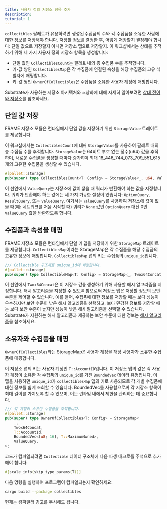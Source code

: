 ```yaml
---
title: 사용자 정의 저장소 항목 추가
description:
tutorial: 1
---
```


`collectibles` 팔레트가 유용하려면 생성된 수집품의 수와 각 수집품을 소유한 사람에 대한 정보를 저장해야 합니다.
저장할 정보를 결정한 후, 어떻게 저장할지 결정해야 합니다: 단일 값으로 저장할지 아니면 저장소 맵으로 저장할지.
이 워크샵에서는 상태를 추적하기 위해 세 가지 사용자 정의 저장소 항목을 생성합니다:

- 단일 값인 `CollectiblesCount`는 팔레트 내의 총 수집품 수를 추적합니다.
- 키-값 쌍인 `CollectiblesMap`은 각 수집품에 연결된 속성을 해당 수집품의 고유 식별자에 매핑합니다.
- 키-값 쌍인 `OwnerOfCollectibles`은 수집품을 소유한 사용자 계정에 매핑합니다.

Substrate가 사용하는 저장소 아키텍처와 추상화에 대해 자세히 알아보려면 [상태 전이와 저장소](/learn/state-transitions-and-storage/)를 참조하세요.

## 단일 값 저장

FRAME 저장소 모듈은 런타임에서 단일 값을 저장하기 위한 `StorageValue` 트레이트를 제공합니다.

이 워크샵에서는 `CollectiblesCount`에 대해 `StorageValue`를 사용하여 팔레트 내의 총 수집품 수를 추적합니다. `StorageValue`는 64비트 부호 없는 정수(u64) 값을 추적하며, 새로운 수집품을 생성할 때마다 증가하며 최대 18_446_744_073_709_551_615개의 고유한 수집품을 생성할 수 있습니다.

```rust
#[pallet::storage]
pub(super) type CollectiblesCount<T: Config> = StorageValue<_, u64, ValueQuery>;
```

이 선언에서 `ValueQuery`는 저장소에 값이 없을 때 쿼리가 반환해야 하는 값을 지정합니다.
쿼리가 반환해야 하는 값에는 세 가지 가능한 설정이 있습니다: `OptionQuery`, `ResultQuery`, 또는 `ValueQuery`.
여기서는 `ValueQuery`를 사용하여 저장소에 값이 없을 때(예: 네트워크를 처음 시작할 때) 쿼리가 `None` 값인 `OptionQuery` 대신 0인 `ValueQuery` 값을 반환하도록 합니다.

## 수집품과 속성을 매핑

FRAME 저장소 모듈은 런타임에서 단일 키 맵을 저장하기 위한 `StorageMap` 트레이트를 제공합니다.
`CollectiblesMap`이라는 StorageMap은 각 수집품을 해당 수집품의 고유한 정보에 매핑합니다.
`CollectiblesMap` 맵의 키는 수집품의 `unique_id`입니다.

```rust
/// Collectible 구조체를 unique_id에 매핑합니다.
#[pallet::storage]
pub(super) type CollectibleMap<T: Config> = StorageMap<_, Twox64Concat, [u8; 16], Collectible<T>>;
```

이 선언에서 `Twox64Concat`은 이 저장소 값을 생성하기 위해 사용할 해시 알고리즘을 지정합니다.
해시 알고리즘을 지정할 수 있도록 함으로써 저장소 맵은 저장할 정보의 보안 수준을 제어할 수 있습니다.
예를 들어, 수집품에 대한 정보를 저장할 때는 보다 성능이 우수하지만 보안 수준이 낮은 해시 알고리즘을 선택하고, 보다 민감한 정보를 저장할 때는 보다 보안 수준이 높지만 성능이 낮은 해시 알고리즘을 선택할 수 있습니다.
Substrate가 지원하는 해시 알고리즘과 제공하는 보안 수준에 대한 정보는 [해시 알고리즘](/build/runtime-storage/#hashing-algorithms)을 참조하세요.

## 소유자와 수집품을 매핑

`OwnerOfCollectibles`라는 StorageMap은 사용자 계정을 해당 사용자가 소유한 수집품에 매핑합니다.

이 저장소 맵의 키는 사용자 계정인 `T::AccountID`입니다.
이 저장소 맵의 값은 각 사용자 계정이 소유한 각 수집품의 `unique_id`를 가진 `BoundedVec` 데이터 유형입니다.
이 맵을 사용하면 `unique_id`가 `collectiblesMap` 맵의 키로 사용되므로 각 개별 수집품에 대한 정보를 쉽게 조회할 수 있습니다.
BoundedVec를 사용함으로써 각 저장소 항목이 최대 길이를 가지도록 할 수 있으며, 이는 런타임 내에서 제한을 관리하는 데 중요합니다.

```rust
/// 각 계정이 소유한 수집품을 추적합니다.
#[pallet::storage]
pub(super) type OwnerOfCollectibles<T: Config> = StorageMap<
	_,
	Twox64Concat,
	T::AccountId,
	BoundedVec<[u8; 16], T::MaximumOwned>,
	ValueQuery,
>;
```

코드가 컴파일되려면 `Collectible` 데이터 구조체에 다음 파생 매크로를 주석으로 추가해야 합니다:

```rust
#[scale_info(skip_type_params(T))]
```

다음 명령을 실행하여 프로그램이 컴파일되는지 확인하세요:

```bash
cargo build --package collectibles
```

현재는 컴파일러 경고를 무시해도 됩니다.